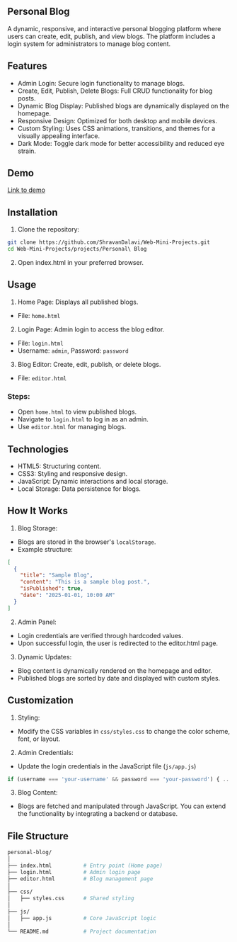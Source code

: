 ## Personal Blog
A dynamic, responsive, and interactive personal blogging platform where users can create, edit, publish, and view blogs. The platform includes a login system for administrators to manage blog content.
## Features
- Admin Login: Secure login functionality to manage blogs.
- Create, Edit, Publish, Delete Blogs: Full CRUD functionality for blog posts.
- Dynamic Blog Display: Published blogs are dynamically displayed on the homepage.
- Responsive Design: Optimized for both desktop and mobile devices.
- Custom Styling: Uses CSS animations, transitions, and themes for a visually appealing interface.
- Dark Mode: Toggle dark mode for better accessibility and reduced eye strain.
## Demo
[Link to demo](https://tsr2xq.csb.app/index.html)

## Installation
1. Clone the repository:
```bash
git clone https://github.com/ShravanDalavi/Web-Mini-Projects.git
cd Web-Mini-Projects/projects/Personal\ Blog
```
2. Open index.html in your preferred browser.

## Usage
1. Home Page: Displays all published blogs.
- File: `home.html`
2. Login Page: Admin login to access the blog editor.
- File: `login.html`
- Username: `admin`, Password: `password`
3. Blog Editor: Create, edit, publish, or delete blogs.
- File: `editor.html`

### Steps:
- Open `home.html` to view published blogs.
- Navigate to `login.html` to log in as an admin.
- Use `editor.html` for managing blogs.

## Technologies
- HTML5: Structuring content.
- CSS3: Styling and responsive design.
- JavaScript: Dynamic interactions and local storage.
- Local Storage: Data persistence for blogs.

## How It Works
1. Blog Storage:
- Blogs are stored in the browser's `localStorage`.
- Example structure:
```json
[
  {
    "title": "Sample Blog",
    "content": "This is a sample blog post.",
    "isPublished": true,
    "date": "2025-01-01, 10:00 AM"
  }
]
```
2. Admin Panel:
- Login credentials are verified through hardcoded values.
- Upon successful login, the user is redirected to the editor.html page.

3. Dynamic Updates:
- Blog content is dynamically rendered on the homepage and editor.
- Published blogs are sorted by date and displayed with custom styles.

## Customization
1. Styling:
- Modify the CSS variables in `css/styles.css` to change the color scheme, font, or layout.
2. Admin Credentials:
- Update the login credentials in the JavaScript file (`js/app.js`)
```JavaScript
if (username === 'your-username' && password === 'your-password') { ... }
```
3. Blog Content:
- Blogs are fetched and manipulated through JavaScript. You can extend the functionality by integrating a backend or database.


## File Structure
```bash
personal-blog/
│
├── index.html          # Entry point (Home page)
├── login.html          # Admin login page
├── editor.html         # Blog management page
│
├── css/
│   ├── styles.css      # Shared styling
│
├── js/
│   ├── app.js          # Core JavaScript logic
│
└── README.md           # Project documentation
```
